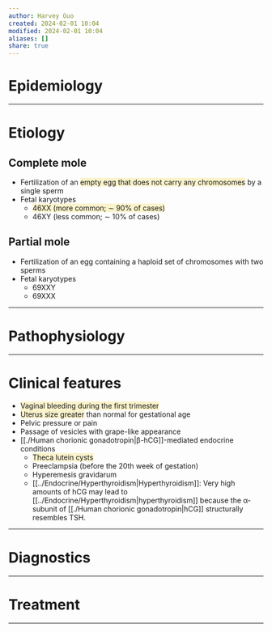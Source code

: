 ```yaml
---
author: Harvey Guo
created: 2024-02-01 10:04
modified: 2024-02-01 10:04
aliases: []
share: true
---
```


# Epidemiology


---
# Etiology
## Complete mole
- Fertilization of an <span style="background:rgba(240, 200, 0, 0.2)">empty egg that does not carry any chromosomes</span> by a single sperm
- Fetal karyotypes
	- <span style="background:rgba(240, 200, 0, 0.2)">46XX (more common; ∼ 90% of cases)</span>
	- 46XY (less common; ∼ 10% of cases)
## Partial mole
- Fertilization of an egg containing a haploid set of chromosomes with two sperms
- Fetal karyotypes
	- 69XXY
	- 69XXX

---
# Pathophysiology


---
# Clinical features
- <span style="background:rgba(240, 200, 0, 0.2)">Vaginal bleeding during the first trimester</span>
- <span style="background:rgba(240, 200, 0, 0.2)">Uterus size greater</span> than normal for gestational age
- Pelvic pressure or pain
- Passage of vesicles with grape-like appearance
- [[./Human chorionic gonadotropin|β-hCG]]-mediated endocrine conditions
	- <span style="background:rgba(240, 200, 0, 0.2)">Theca lutein cysts</span>
	- Preeclampsia (before the 20th week of gestation)
	- Hyperemesis gravidarum
	- [[../Endocrine/Hyperthyroidism|Hyperthyroidism]]: Very high amounts of hCG may lead to [[../Endocrine/Hyperthyroidism|hyperthyroidism]] because the α-subunit of [[./Human chorionic gonadotropin|hCG]] structurally resembles TSH.

---
# Diagnostics


---
# Treatment


---
